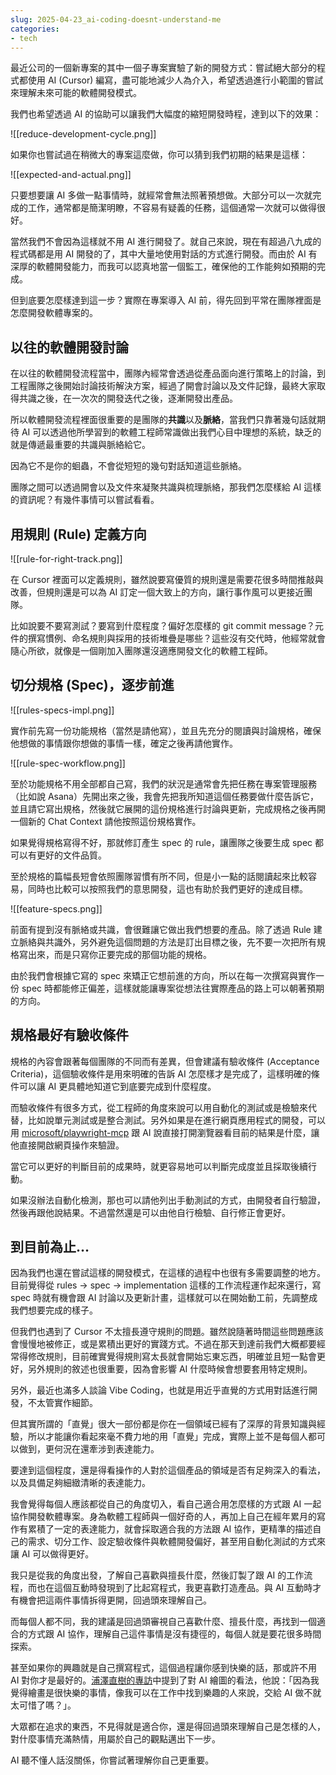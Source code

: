 ```yaml
---
slug: 2025-04-23_ai-coding-doesnt-understand-me
categories:
- tech
---
```


最近公司的一個新專案的其中一個子專案實驗了新的開發方式：嘗試絕大部分的程式都使用 AI (Cursor) 編寫，盡可能地減少人為介入，希望透過進行小範圍的嘗試來理解未來可能的軟體開發模式。

我們也希望透過 AI 的協助可以讓我們大幅度的縮短開發時程，達到以下的效果：

![[reduce-development-cycle.png]]

如果你也嘗試過在稍微大的專案這麼做，你可以猜到我們初期的結果是這樣：

![[expected-and-actual.png]]

只要想要讓 AI 多做一點事情時，就經常會無法照著預想做。大部分可以一次就完成的工作，通常都是簡潔明瞭，不容易有疑義的任務，這個通常一次就可以做得很好。

當然我們不會因為這樣就不用 AI 進行開發了。就自己來說，現在有超過八九成的程式碼都是用 AI 開發的了，其中大量地使用對話的方式進行開發。而由於 AI 有深厚的軟體開發能力，而我可以認真地當一個監工，確保他的工作能夠如預期的完成。

但到底要怎麼樣達到這一步？實際在專案導入 AI 前，得先回到平常在團隊裡面是怎麼開發軟體專案的。

## 以往的軟體開發討論

在以往的軟體開發流程當中，團隊內經常會透過從產品面向進行策略上的討論，到工程團隊之後開始討論技術解決方案，經過了開會討論以及文件記錄，最終大家取得共識之後，在一次次的開發迭代之後，逐漸開發出產品。

所以軟體開發流程裡面很重要的是團隊的**共識**以及**脈絡**，當我們只靠著幾句話就期待 AI 可以透過他所學習到的軟體工程師常識做出我們心目中理想的系統，缺乏的就是傳遞最重要的共識與脈絡給它。

因為它不是你的蛔蟲，不會從短短的幾句對話知道這些脈絡。

團隊之間可以透過開會以及文件來凝聚共識與梳理脈絡，那我們怎麼樣給 AI 這樣的資訊呢？有幾件事情可以嘗試看看。
## 用規則 (Rule) 定義方向
![[rule-for-right-track.png]]

在 Cursor 裡面可以定義規則，雖然說要寫優質的規則還是需要花很多時間推敲與改善，但規則還是可以為 AI 訂定一個大致上的方向，讓行事作風可以更接近團隊。

比如說要不要寫測試？要寫到什麼程度？偏好怎麼樣的 git commit message？元件的撰寫慣例、命名規則與採用的技術堆疊是哪些？這些沒有交代時，他經常就會隨心所欲，就像是一個剛加入團隊還沒適應開發文化的軟體工程師。

## 切分規格 (Spec)，逐步前進
![[rules-specs-impl.png]]

實作前先寫一份功能規格（當然是請他寫），並且先充分的閱讀與討論規格，確保他想做的事情跟你想做的事情一樣，確定之後再請他實作。

![[rule-spec-workflow.png]]

至於功能規格不用全部都自己寫，我們的狀況是通常會先把任務在專案管理服務（比如說 Asana）先開出來之後，我會先把我所知道這個任務要做什麼告訴它，並且請它寫出規格，然後就它展開的這份規格進行討論與更新，完成規格之後再開一個新的 Chat Context 請他按照這份規格實作。

如果覺得規格寫得不好，那就修訂產生 spec 的 rule，讓團隊之後要生成 spec 都可以有更好的文件品質。

至於規格的篇幅長短會依照團隊習慣有所不同，但是小一點的話閱讀起來比較容易，同時也比較可以按照我們的意思開發，這也有助於我們更好的達成目標。

![[feature-specs.png]]

前面有提到沒有脈絡或共識，會很難讓它做出我們想要的產品。除了透過 Rule 建立脈絡與共識外，另外避免這個問題的方法是訂出目標之後，先不要一次把所有規格寫出來，而是只寫你正要完成的那個功能的規格。

由於我們會根據它寫的 spec 來矯正它想前進的方向，所以在每一次撰寫與實作一份 spec 時都能修正偏差，這樣就能讓專案從想法往實際產品的路上可以朝著預期的方向。

## 規格最好有驗收條件
規格的內容會跟著每個團隊的不同而有差異，但會建議有驗收條件 (Acceptance Criteria)，這個驗收條件是用來明確的告訴 AI 怎麼樣才是完成了，這樣明確的條件可以讓 AI 更具體地知道它到底要完成到什麼程度。

而驗收條件有很多方式，從工程師的角度來說可以用自動化的測試或是檢驗來代替，比如說單元測試或是整合測試。另外如果是在進行網頁應用程式的開發，可以用 [microsoft/playwright-mcp](https://github.com/microsoft/playwright-mcp) 跟 AI 說直接打開瀏覽器看目前的結果是什麼，讓他直接開啟網頁操作來驗證。

當它可以更好的判斷目前的成果時，就更容易地可以判斷完成度並且採取後續行動。

如果沒辦法自動化檢測，那也可以請他列出手動測試的方式，由開發者自行驗證，然後再跟他說結果。不過當然還是可以由他自行檢驗、自行修正會更好。

## 到目前為止…
因為我們也還在嘗試這樣的開發模式，在這樣的過程中也很有多需要調整的地方。目前覺得從 rules -> spec -> implementation 這樣的工作流程運作起來還行，寫 spec 時就有機會跟 AI 討論以及更新計畫，這樣就可以在開始動工前，先調整成我們想要完成的樣子。

但我們也遇到了 Cursor 不太擅長遵守規則的問題。雖然說隨著時間這些問題應該會慢慢地被修正，或是累積出更好的實踐方式。不過在那天到達前我們大概都要經常得修改規則，目前確實覺得規則寫太長就會開始忘東忘西，明確並且短一點會更好，另外規則的敘述也很重要，因為會影響 AI 什麼時候會想要套用特定規則。

另外，最近也滿多人談論 Vibe Coding，也就是用近乎直覺的方式用對話進行開發，不太管實作細節。

但其實所謂的「直覺」很大一部份都是你在一個領域已經有了深厚的背景知識與經驗，所以才能讓你看起來毫不費力地的用「直覺」完成，實際上並不是每個人都可以做到，更何況在還牽涉到表達能力。

要達到這個程度，還是得看操作的人對於這個產品的領域是否有足夠深入的看法，以及具備足夠細緻清晰的表達能力。

我會覺得每個人應該都從自己的角度切入，看自己適合用怎麼樣的方式跟 AI 一起協作開發軟體專案。身為軟體工程師與一個好奇的人，再加上自己在經年累月的寫作有累積了一定的表達能力，就會採取適合我的方法跟 AI 協作，更精準的描述自己的需求、切分工作、設定驗收條件與軟體開發偏好，甚至用自動化測試的方式來讓 AI 可以做得更好。

我只是從我的角度出發，了解自己喜歡與擅長什麼，然後訂製了跟 AI 的工作流程，而也在這個互動時發現到了比起寫程式，我更喜歡打造產品。與 AI 互動時才有機會把這兩件事情拆得更開，回過頭來理解自己。

而每個人都不同，我的建議是回過頭審視自己喜歡什麼、擅長什麼，再找到一個適合的方式跟 AI 協作，理解自己這件事情是沒有捷徑的，每個人就是要花很多時間探索。

甚至如果你的興趣就是自己撰寫程式，這個過程讓你感到快樂的話，那或許不用 AI 對你才是最好的。[浦澤直樹的專訪](https://www.youtube.com/watch?v=pVr3sEeus6E&t=1245s)中提到了對 AI 繪圖的看法，他說：「因為我覺得繪畫是很快樂的事情，像我可以在工作中找到樂趣的人來說，交給 AI 做不就太可惜了嗎？」。

大眾都在追求的東西，不見得就是適合你，還是得回過頭來理解自己是怎樣的人，對什麼事情充滿熱情，用屬於自己的觀點邁出下一步。

AI 聽不懂人話沒關係，你嘗試著理解你自己更重要。

